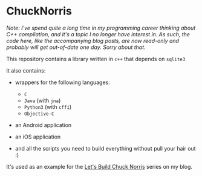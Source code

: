 # ChuckNorris

*Note: I've spend quite a long time in my programming career thinking about C++ compilation, and it's a topic I no longer have interest in. As such, the code here, like the accompanying blog posts, are now read-only and probably will get out-of-date one day. Sorry about that.*

This repository contains a library written in `c++` that depends on `sqlite3`

It also contains:

* wrappers for the following languages:
  * `C`
  * `Java`  (with `jna`)
  * `Python3` (with `cffi`)
  * `Objective-C`

* an Android application
* an iOS application

* and all the scripts you need to build everything without pull your hair out :)

It's used as an example for the [Let's Build Chuck Norris](https://dmerej.info/blog/post/introducing-the-chuck-norris-project/) series on my blog.
